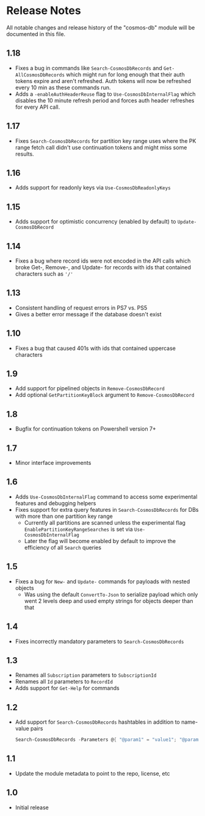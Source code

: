 # Release Notes
All notable changes and release history of the "cosmos-db" module will be documented in this file.

## 1.18
* Fixes a bug in commands like `Search-CosmosDbRecords` and `Get-AllCosmosDbRecords` which might run for long enough that their auth tokens expire and aren't refreshed. Auth tokens will now be refreshed every 10 min as these commands run.
* Adds a `-enableAuthHeaderReuse` flag to `Use-CosmosDbInternalFlag` which disables the 10 minute refresh period and forces auth header refreshes for every API call.

## 1.17
* Fixes `Search-CosmosDbRecords` for partition key range uses where the PK range fetch call didn't use continuation tokens and might miss some results.

## 1.16
* Adds support for readonly keys via `Use-CosmosDbReadonlyKeys`

## 1.15
* Adds support for optimistic concurrency (enabled by default) to `Update-CosmosDbRecord`

## 1.14
* Fixes a bug where record ids were not encoded in the API calls which broke Get-, Remove-, and Update- for records with ids that contained characters such as `'/'`

## 1.13
* Consistent handling of request errors in PS7 vs. PS5
* Gives a better error message if the database doesn't exist

## 1.10
* Fixes a bug that caused 401s with ids that contained uppercase characters

## 1.9
* Add support for pipelined objects in `Remove-CosmosDbRecord`
* Add optional `GetPartitionKeyBlock` argument to `Remove-CosmosDbRecord`

## 1.8
* Bugfix for continuation tokens on Powershell version 7+

## 1.7
* Minor interface improvements

## 1.6
* Adds `Use-CosmosDbInternalFlag` command to access some experimental features and debugging helpers
* Fixes support for extra query features in `Search-CosmosDbRecords` for DBs with more than one partition key range
  * Currently all partitions are scanned unless the experimental flag `EnablePartitionKeyRangeSearches` is set via `Use-CosmosDbInternalFlag`
  * Later the flag will become enabled by default to improve the efficiency of all `Search` queries

## 1.5
* Fixes a bug for `New-` and `Update-` commands for payloads with nested objects
  * Was using the default `ConvertTo-Json` to serialize payload which only went 2 levels deep and used empty strings for objects deeper than that

## 1.4
* Fixes incorrectly mandatory parameters to `Search-CosmosDbRecords`

## 1.3
* Renames all `Subscription` parameters to `SubscriptionId`
* Renames all `Id` parameters to `RecordId`
* Adds support for `Get-Help` for commands

## 1.2
* Add support for `Search-CosmosDbRecords` hashtables in addition to name-value pairs
    ```powershell
    Search-CosmosDbRecords -Parameters @{ "@param1" = "value1"; "@param2" = "value2" }
    ```

## 1.1
* Update the module metadata to point to the repo, license, etc

## 1.0
* Initial release